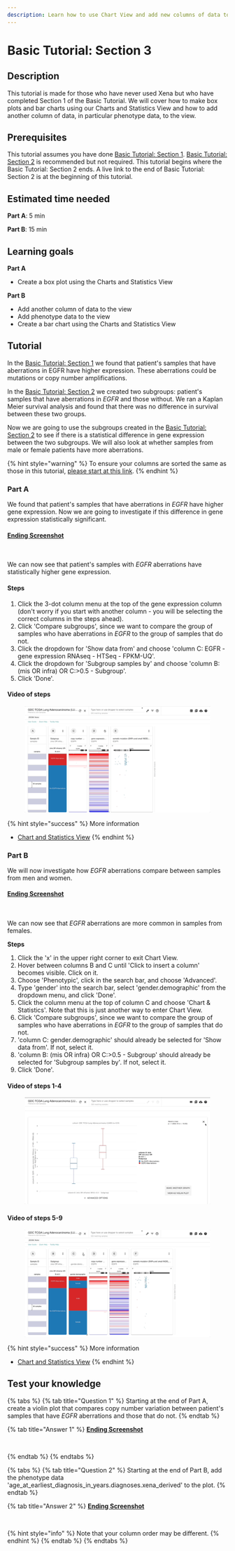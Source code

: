 ```yaml
---
description: Learn how to use Chart View and add new columns of data to a view
---
```


# Basic Tutorial: Section 3

## Description

This tutorial is made for those who have never used Xena but who have completed Section 1 of the Basic Tutorial. We will cover how to make box plots and bar charts using our Charts and Statistics View and how to add another column of data, in particular phenotype data, to the view.

## Prerequisites

This tutorial assumes you have done [Basic Tutorial: Section 1](basic-tutorial-section-1.md). [Basic Tutorial: Section 2](basic-tutorial-section-2.md) is recommended but not required. This tutorial begins where the Basic Tutorial: Section 2 ends. A live link to the end of Basic Tutorial: Section 2 is at the beginning of this tutorial.

## Estimated time needed

**Part A**: 5 min

**Part B**: 15 min

## Learning goals

**Part A**

* Create a box plot using the Charts and Statistics View

**Part B**

* Add another column of data to the view
* Add phenotype data to the view
* Create a bar chart using the Charts and Statistics View

## Tutorial

In the [Basic Tutorial: Section 1](basic-tutorial-section-1.md) we found that patient's samples that have aberrations in EGFR have higher expression. These aberrations could be mutations or copy number amplifications.&#x20;

In the [Basic Tutorial: Section 2](basic-tutorial-section-2.md) we created two subgroups: patient's samples that have aberrations in _EGFR_ and those without. We ran a Kaplan Meier survival analysis and found that there was no difference in survival between these two groups.&#x20;

Now we are going to use the subgroups created in the [Basic Tutorial: Section 2](basic-tutorial-section-2.md) to see if there is a statistical difference in gene expression between the two subgroups. We will also look at whether samples from male or female patients have more aberrations.

{% hint style="warning" %}
To ensure your columns are sorted the same as those in this tutorial, [please start at this link](https://xenabrowser.net/?bookmark=466a1efdac90d411d979c2f576c6845c).
{% endhint %}

### Part A

We found that patient's samples that have aberrations in _EGFR_ have higher gene expression. Now we are going to investigate if this difference in gene expression statistically significant.

#### [Ending Screenshot](https://xenabrowser.net/?bookmark=3e8d1745074cc48ca2154a4a13e47b7b)

<figure><img src="../.gitbook/assets/Screenshot 2024-10-15 at 11.47.33 AM.png" alt=""><figcaption></figcaption></figure>

We can now see that patient's samples with _EGFR_ aberrations have statistically higher gene expression.

#### Steps

1. Click the 3-dot column menu at the top of the gene expression column (don't worry if you start with another column - you will be selecting the correct columns in the steps ahead).
2. Click 'Compare subgroups', since we want to compare the group of samples who have aberrations in _EGFR_ to the group of samples that do not.
3. Click the dropdown for 'Show data from' and choose 'column C: EGFR - gene expression RNAseq - HTSeq - FPKM-UQ'.
4. Click the dropdown for 'Subgroup samples by' and choose 'column B: (mis OR infra) OR C:>0.5 - Subgroup'.
5. Click 'Done'.&#x20;

#### Video of steps

<figure><img src="../.gitbook/assets/basic_tutorial_3_step_1.gif" alt=""><figcaption></figcaption></figure>

{% hint style="success" %}
More information

* [Chart and Statistics View](../overview-of-features/chart-view.md)
{% endhint %}

### Part B

We will now investigate how _EGFR_ aberrations compare between samples from men and women.

#### [Ending Screenshot](https://xenabrowser.net/?bookmark=00dfb92a2515e87ab0397ea71a7ffe7d)

<figure><img src="../.gitbook/assets/Screenshot 2024-10-15 at 11.53.35 AM.png" alt=""><figcaption></figcaption></figure>

We can now see that _EGFR_ aberrations are more common in samples from females.

**Steps**

1. Click the 'x' in the upper right corner to exit Chart View.
2. Hover between columns B and C until 'Click to insert a column' becomes visible. Click on it.
3. Choose 'Phenotypic', click in the search bar, and choose 'Advanced'.
4. Type 'gender' into the search bar, select 'gender.demographic' from the dropdown menu, and click 'Done'.
5. Click the column menu at the top of column C and choose 'Chart & Statistics'. Note that this is just another way to enter Chart View.
6. Click 'Compare subgroups', since we want to compare the group of samples who have aberrations in _EGFR_ to the group of samples that do not.
7. 'column C: gender.demographic' should already be selected for  'Show data from'. If not, select it.
8. 'column B: (mis OR infra) OR C:>0.5 - Subgroup' should already be selected for 'Subgroup samples by'. If not, select it.
9. Click 'Done'.&#x20;

#### Video of steps 1-4

<figure><img src="../.gitbook/assets/tutorial3.2.gif" alt=""><figcaption></figcaption></figure>

#### Video of steps 5-9

<figure><img src="../.gitbook/assets/basic_tutorial_3_step_4.gif" alt=""><figcaption></figcaption></figure>

{% hint style="success" %}
More information

* [Chart and Statistics View](../overview-of-features/chart-view.md)
{% endhint %}

## Test your knowledge

{% tabs %}
{% tab title="Question 1" %}
Starting at the end of Part A, create a violin plot that compares copy number variation between patient's samples that have _EGFR_ aberrations and those that do not.
{% endtab %}

{% tab title="Answer 1" %}
[**Ending Screenshot**](https://xenabrowser.net/?bookmark=854d9c0f001838a88ef2f6340fc6ec60)

<figure><img src="../.gitbook/assets/Screenshot 2024-10-15 at 11.55.22 AM.png" alt=""><figcaption></figcaption></figure>
{% endtab %}
{% endtabs %}

{% tabs %}
{% tab title="Question 2" %}
Starting at the end of Part B, add the phenotype data 'age\_at\_earliest\_diagnosis\_in\_years.diagnoses.xena\_derived' to the plot.
{% endtab %}

{% tab title="Answer 2" %}
[**Ending Screenshot**](https://xenabrowser.net/?bookmark=5b2da5f5d3056beb6b20ab4e3e4ce7af)

<figure><img src="../.gitbook/assets/Screenshot 2024-10-15 at 11.57.00 AM.png" alt=""><figcaption></figcaption></figure>

{% hint style="info" %}
Note that your column order may be different.
{% endhint %}
{% endtab %}
{% endtabs %}
